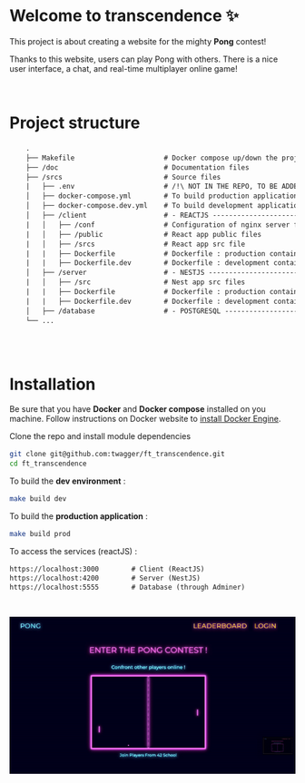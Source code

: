 # Welcome to transcendence ✨

This project is about creating a website for the mighty **Pong** contest!

Thanks to this website, users can play Pong with others. There is a nice user
interface, a chat, and real-time multiplayer online game!

<br />

# Project structure

```txt
    .                           
    ├── Makefile                      # Docker compose up/down the project
    ├── /doc                          # Documentation files
    ├── /srcs                         # Source files
    |   ├── .env                      # /!\ NOT IN THE REPO, TO BE ADDED AFTER
    │   ├── docker-compose.yml        # To build production application
    │   ├── docker-compose.dev.yml    # To build development application
    │   ├── /client                   # - REACTJS ----------------------------------
    |   │   ├── /conf                 # Configuration of nginx server for production
    |   │   ├── /public               # React app public files
    |   │   ├── /srcs                 # React app src file
    |   |   ├── Dockerfile            # Dockerfile : production container   
    |   |   ├── Dockerfile.dev        # Dockerfile : development container
    │   ├── /server                   # - NESTJS -----------------------------------
    |   │   ├── /src                  # Nest app src files
    |   |   ├── Dockerfile            # Dockerfile : production container   
    |   |   ├── Dockerfile.dev        # Dockerfile : development container
    │   ├── /database                 # - POSTGRESQL -------------------------------
    └── ...
      
```

<br />

# Installation

Be sure that you have **Docker** and **Docker compose** installed on you machine.
Follow instructions on Docker website to [install Docker Engine](https://docs.docker.com/engine/install/). 

Clone the repo and install module dependencies
```sh
git clone git@github.com:twagger/ft_transcendence.git
cd ft_transcendence
```
To build the **dev environment** :
```sh
make build dev
```

To build the **production application** :
```sh
make build prod
```

To access the services (reactJS) :
```
https://localhost:3000        # Client (ReactJS)
https://localhost:4200        # Server (NestJS) 
https://localhost:5555        # Database (through Adminer)
```

<br />

![](https://github.com/transcendence-42/ft_transcendence/blob/master/transcendence.gif)

<br />

